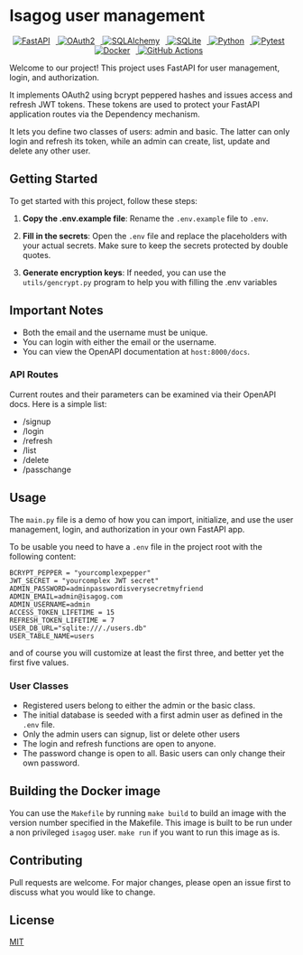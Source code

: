 # Isagog user management

<p align="center">
  <a href="https://fastapi.tiangolo.com/" target="_blank">
    <img src="https://img.shields.io/badge/FastAPI-005571?logo=fastapi" alt="FastAPI" style="margin-right: 10px;"/>
  </a>
  <a href="https://oauth.net/2/" target="_blank">
    <img src="https://img.shields.io/badge/OAuth2-00BFFF?logo=oauth" alt="OAuth2" style="margin-right: 10px;"/>
  </a>
  <a href="https://www.sqlalchemy.org/" target="_blank">
    <img src="https://img.shields.io/badge/SQLAlchemy-100000?logo=sqlalchemy" alt="SQLAlchemy" style="margin-right: 10px;"/>
  </a>
  <a href="https://www.sqlite.org/index.html" target="_blank">
    <img src="https://img.shields.io/badge/SQLite-003B57?logo=sqlite" alt="SQLite" style="margin-right: 10px;"/>
  </a>
  <a href="https://www.python.org/" target="_blank">
    <img src="https://img.shields.io/badge/Python-3776AB?logo=python" alt="Python" style="margin-right: 10px;"/>
  </a>
  <a href="https://docs.pytest.org/en/stable/" target="_blank">
    <img src="https://img.shields.io/badge/Pytest-0A9EDC?logo=pytest" alt="Pytest" style="margin-right: 10px;"/>
  </a>
  <a href="https://www.docker.com/" target="_blank">
    <img src="https://img.shields.io/badge/Docker-2496ED?logo=docker" alt="Docker" style="margin-right: 10px;"/>
  </a>
  <a href="https://github.com/features/actions" target="_blank">
    <img src="https://img.shields.io/badge/GitHub_Actions-2088FF?logo=github-actions" alt="GitHub Actions" style="margin-right: 10px;"/>
  </a>
</p>

Welcome to our project! This project uses FastAPI for user management, login, and authorization.

It implements OAuth2 using bcrypt peppered hashes and issues access and refresh JWT tokens. These
tokens are used to protect your FastAPI application routes via the Dependency mechanism.

It lets you define two classes of users: admin and basic. The latter can only login and refresh
its token, while an admin can create, list, update and delete any other user.

## Getting Started

To get started with this project, follow these steps:

1. **Copy the .env.example file**: Rename the `.env.example` file to `.env`.

2. **Fill in the secrets**: Open the `.env` file and replace the placeholders with your actual secrets. Make sure to keep the secrets protected by double quotes.

3. **Generate encryption keys**: If needed, you can use the `utils/gencrypt.py` program to help you with filling the .env variables

## Important Notes

- Both the email and the username must be unique.
- You can login with either the email or the username.
- You can view the OpenAPI documentation at `host:8000/docs`.

### API Routes

Current routes and their parameters can be examined via their OpenAPI docs. Here is a simple list:

- /signup
- /login
- /refresh
- /list
- /delete
- /passchange

## Usage

The `main.py` file is a demo of how you can import, initialize, and use the user management, login, and authorization in your own FastAPI app.

To be usable you need to have a `.env` file in the project root with the following content:

```
BCRYPT_PEPPER = "yourcomplexpepper"
JWT_SECRET = "yourcomplex JWT secret"
ADMIN_PASSWORD=adminpasswordisverysecretmyfriend
ADMIN_EMAIL=admin@isagog.com
ADMIN_USERNAME=admin
ACCESS_TOKEN_LIFETIME = 15
REFRESH_TOKEN_LIFETIME = 7
USER_DB_URL="sqlite:///./users.db"
USER_TABLE_NAME=users
```

and of course you will customize at least the first three, and better yet the first five values.

### User Classes

- Registered users belong to either the admin or the basic class.
- The initial database is seeded with a first admin user as defined in the `.env` file.
- Only the admin users can signup, list or delete other users
- The login and refresh functions are open to anyone.
- The password change is open to all. Basic users can only change their own password.

## Building the Docker image

You can use the `Makefile` by running `make build` to build an image with the version number specified in the Makefile.
This image is built to be run under a non privileged `isagog` user. `make run` if you want to run this image as is.

## Contributing

Pull requests are welcome. For major changes, please open an issue first to discuss what you would like to change.

## License

[MIT](https://choosealicense.com/licenses/mit/)
